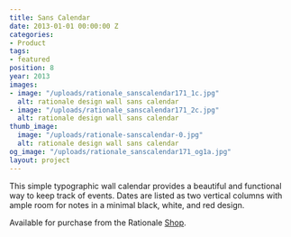 ```yaml
---
title: Sans Calendar
date: 2013-01-01 00:00:00 Z
categories:
- Product
tags:
- featured
position: 8
year: 2013
images:
- image: "/uploads/rationale_sanscalendar171_1c.jpg"
  alt: rationale design wall sans calendar
- image: "/uploads/rationale_sanscalendar171_2c.jpg"
  alt: rationale design wall sans calendar
thumb_image:
  image: "/uploads/rationale-sanscalendar-0.jpg"
  alt: rationale design wall sans calendar
og_image: "/uploads/rationale_sanscalendar171_og1a.jpg"
layout: project
---
```


This simple typographic wall calendar provides a beautiful and functional way to keep track of events. Dates are listed as two vertical columns with ample room for notes in a minimal black, white, and red design.

Available for purchase from the Rationale [Shop](https://rationale-design.com/shop/sans-wall-calendar/).
